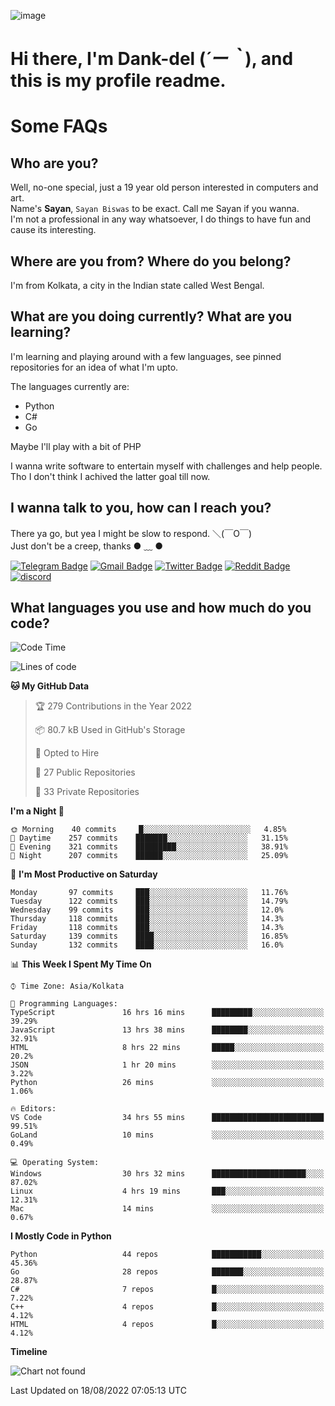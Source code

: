 ![image](https://user-images.githubusercontent.com/63096193/125182844-29f20800-e22f-11eb-8dc9-b0f2d29647bb.png)

# **Hi there, I'm Dank-del (*´ー｀*), and this is my profile readme.**
<!--  [![Profile views](https://gpvc.arturio.dev/dank-del)](https://github.com/dank-del) -->
# Some FAQs

## **Who are you?**

Well, no-one special, just a 19 year old person interested in computers and art. \
Name's **Sayan**, `Sayan Biswas` to be exact. Call me Sayan if you wanna. \
I'm not a professional in any way whatsoever, I do things to have fun and cause its interesting.

## **Where are you from? Where do you belong?**

I'm from Kolkata, a city in the Indian state called West Bengal.

## **What are you doing currently? What are you learning?**

I'm learning and playing around with a few languages, see pinned repositories for an idea of what I'm upto.

The languages currently are:

- Python
- C#
- Go

Maybe I'll play with a bit of PHP

I wanna write software to entertain myself with challenges and help people. \
Tho I don't think I achived the latter goal till now.

<!--## **Eww, I see a weeb profile.**

Can't help it, it's the best way to hide my face on this account
> Why do people hate weebs .-.

## **Cool, what more interests you?**

My interests are quite, weird. They're scattered all over the place. \
I've been fascinated by music and have studied it since the age of 6, I've performed on stage and on air but yeah now I've been away from that. I specialize in key instruments. \
Another thing that interests me is Media Production, aka, working with audio, video and broadcasting media.

> I just like art in general. also feeds the reason of me being obsessed with Japanese drawings (⋟ ﹏ ⋞)-->

## **I wanna talk to you, how can I reach you?**

There ya go, but yea I might be slow to respond. ＼(￣O￣) \
Just don't be a creep, thanks ● ﹏ ●

[![Telegram Badge](https://img.shields.io/badge/-dank_as_fuck-1ca0f1?style=flat-square&logo=telegram&logoColor=white&link=https://t.me/dank_as_fuck)](https://t.me/dank_as_fuck)
[![Gmail Badge](https://img.shields.io/badge/-chizuru@kanojo.tk-c14438?style=flat-square&logo=Gmail&logoColor=white&link=mailto:chizuru@kanojo.tk)](mailto:chizuru@kanojo.tk)
[![Twitter Badge](https://img.shields.io/twitter/follow/TheDankDel?style=social)](https://twitter.com/TheDankDel)
[![Reddit Badge](https://img.shields.io/reddit/user-karma/combined/dank_as_fuck_?style=social)](https://www.reddit.com/user/dank_as_fuck_/)
[![discord](https://discord-md-badge.vercel.app/api/shield/506536929152466945?style=social)](https://discordapp.com/users/506536929152466945)

## **What languages you use and how much do you code?**

<!--START_SECTION:waka-->
![Code Time](http://img.shields.io/badge/Code%20Time-698%20hrs%2014%20mins-blue)

![Lines of code](https://img.shields.io/badge/From%20Hello%20World%20I%27ve%20Written-832%20Thousand%20lines%20of%20code-blue)

**🐱 My GitHub Data** 

> 🏆 279 Contributions in the Year 2022
 > 
> 📦 80.7 kB Used in GitHub's Storage 
 > 
> 💼 Opted to Hire
 > 
> 📜 27 Public Repositories 
 > 
> 🔑 33 Private Repositories  
 > 
**I'm a Night 🦉** 

```text
🌞 Morning    40 commits     █░░░░░░░░░░░░░░░░░░░░░░░░   4.85% 
🌆 Daytime    257 commits    ███████░░░░░░░░░░░░░░░░░░   31.15% 
🌃 Evening    321 commits    █████████░░░░░░░░░░░░░░░░   38.91% 
🌙 Night      207 commits    ██████░░░░░░░░░░░░░░░░░░░   25.09%

```
📅 **I'm Most Productive on Saturday** 

```text
Monday       97 commits     ███░░░░░░░░░░░░░░░░░░░░░░   11.76% 
Tuesday      122 commits    ███░░░░░░░░░░░░░░░░░░░░░░   14.79% 
Wednesday    99 commits     ███░░░░░░░░░░░░░░░░░░░░░░   12.0% 
Thursday     118 commits    ███░░░░░░░░░░░░░░░░░░░░░░   14.3% 
Friday       118 commits    ███░░░░░░░░░░░░░░░░░░░░░░   14.3% 
Saturday     139 commits    ████░░░░░░░░░░░░░░░░░░░░░   16.85% 
Sunday       132 commits    ████░░░░░░░░░░░░░░░░░░░░░   16.0%

```


📊 **This Week I Spent My Time On** 

```text
⌚︎ Time Zone: Asia/Kolkata

💬 Programming Languages: 
TypeScript               16 hrs 16 mins      █████████░░░░░░░░░░░░░░░░   39.29% 
JavaScript               13 hrs 38 mins      ████████░░░░░░░░░░░░░░░░░   32.91% 
HTML                     8 hrs 22 mins       █████░░░░░░░░░░░░░░░░░░░░   20.2% 
JSON                     1 hr 20 mins        ░░░░░░░░░░░░░░░░░░░░░░░░░   3.22% 
Python                   26 mins             ░░░░░░░░░░░░░░░░░░░░░░░░░   1.06%

🔥 Editors: 
VS Code                  34 hrs 55 mins      █████████████████████████   99.51% 
GoLand                   10 mins             ░░░░░░░░░░░░░░░░░░░░░░░░░   0.49%

💻 Operating System: 
Windows                  30 hrs 32 mins      █████████████████████░░░░   87.02% 
Linux                    4 hrs 19 mins       ███░░░░░░░░░░░░░░░░░░░░░░   12.31% 
Mac                      14 mins             ░░░░░░░░░░░░░░░░░░░░░░░░░   0.67%

```

**I Mostly Code in Python** 

```text
Python                   44 repos            ███████████░░░░░░░░░░░░░░   45.36% 
Go                       28 repos            ███████░░░░░░░░░░░░░░░░░░   28.87% 
C#                       7 repos             █░░░░░░░░░░░░░░░░░░░░░░░░   7.22% 
C++                      4 repos             █░░░░░░░░░░░░░░░░░░░░░░░░   4.12% 
HTML                     4 repos             █░░░░░░░░░░░░░░░░░░░░░░░░   4.12%

```


**Timeline**

![Chart not found](https://raw.githubusercontent.com/Dank-del/Dank-del/main/charts/bar_graph.png) 


 Last Updated on 18/08/2022 07:05:13 UTC
<!--END_SECTION:waka-->

<!--## **Can I stalk your spotify?**

Um sure.

![OwO Spotify](https://spotify-recently-played-readme.vercel.app/api?user=31fdrsslnr7nvq4ytqwtw7c4rxfm&count=5)-->
